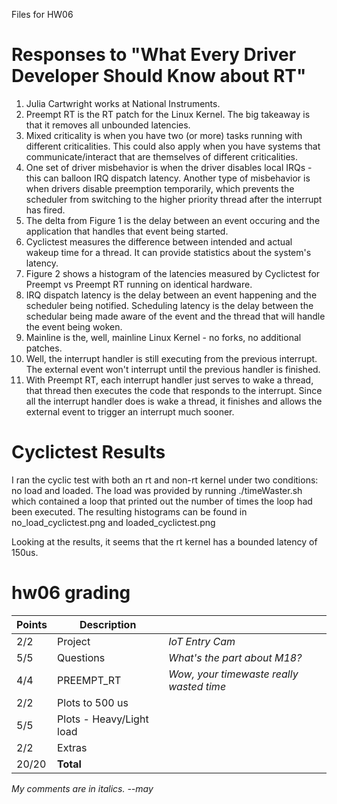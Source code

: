 Files for HW06

# Responses to "What Every Driver Developer Should Know about RT"

1.	Julia Cartwright works at National Instruments.
2.	Preempt RT is the RT patch for the Linux Kernel. The big takeaway is that it removes all unbounded latencies.
3.	Mixed criticality is when you have two (or more) tasks running with different criticalities. This could also apply when you have systems that communicate/interact that are themselves of different criticalities.
4.	One set of driver misbehavior is when the driver disables local IRQs - this can balloon IRQ dispatch latency. Another type of misbehavior is when drivers disable preemption temporarily, which prevents the scheduler from switching to the higher priority thread after the interrupt has fired.
5.	The delta from Figure 1 is the delay between an event occuring and the application that handles that event being started.
6.	Cyclictest measures the difference between intended and actual wakeup time for a thread. It can provide statistics about the system's latency.
7.	Figure 2 shows a histogram of the latencies measured by Cyclictest for Preempt vs Preempt RT running on identical hardware.
8.	IRQ dispatch latency is the delay between an event happening and the scheduler being notified. Scheduling latency is the delay between the schedular being made aware of the event and the thread that will handle the event being woken.
9.	Mainline is the, well, mainline Linux Kernel - no forks, no additional patches.
10.	Well, the interrupt handler is still executing from the previous interrupt. The external event won't interrupt until the previous handler is finished.
11.	With Preempt RT, each interrupt handler just serves to wake a thread, that thread then executes the code that responds to the interrupt. Since all the interrupt handler does is wake a thread, it finishes and allows the external event to trigger an interrupt much sooner.

# Cyclictest Results

I ran the cyclic test with both an rt and non-rt kernel under two conditions: no load and loaded. The load was provided by running ./timeWaster.sh which contained a loop that printed out the number of times the loop had been executed. The resulting histograms can be found in no_load_cyclictest.png and loaded_cyclictest.png

Looking at the results, it seems that the rt kernel has a bounded latency of 150us.

# hw06 grading

| Points      | Description | |
| ----------- | ----------- |-|
|  2/2 | Project | *IoT Entry Cam*
|  5/5 | Questions | *What's the part about M18?*
|  4/4 | PREEMPT_RT | *Wow, your timewaste really wasted time*
|  2/2 | Plots to 500 us
|  5/5 | Plots - Heavy/Light load
|  2/2 | Extras
| 20/20 | **Total**

*My comments are in italics. --may*
